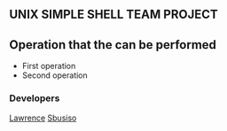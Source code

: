 ## UNIX SIMPLE SHELL TEAM PROJECT

## Operation that the can be performed

 - First operation
 - Second operation


### Developers
[Lawrence](https://www.example.com)
[Sbusiso](https://www.example.com)
